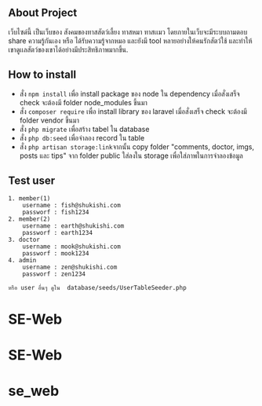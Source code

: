 ## About Project

เว็บไซด์นี้ เป็นเว็บของ สังคมของทาสสัตว์เลี้ยง ทาสหมา ทาสเเมว โดยภายในเว็บจะมีระบบถามตอบ share ความรู้กันเอง หรือ ได้รับความรู้จากหมอ และยังมี tool หลายอย่างให้คนรักสัตว์ใช้ และทำให้เขาดูเเลสัตว์ของเขาได้อย่างมีประสิทธิภาพมากขึ้น. 


## How to install
 - สั่ง `npm install` เพื่อ install package ของ node ใน dependency เมื่อสั่งเสร็จ check จะต้องมี folder node_modules ขึ้นมา
 - สั่ง `composer require` เพื่อ install library ของ laravel เมื่อสั่งเสร็จ check จะต้องมี folder vendor ขึ้นมา
 - สั่ง `php migrate` เพื่อสร้าง tabel ใน database
 - สั่ง `php db:seed` เพื่อจำลอง record ใน table
 - สั่ง `php artisan storage:link`จากนั้น copy folder "comments, doctor, imgs, posts และ tips" จาก folder public ใส่ลงใน storage เพื่อใส่ภาพในการจำลองข้อมูล
 
 

## Test user
    1. member(1)
        username : fish@shukishi.com
        passworf : fish1234
    2. member(2)
        username : earth@shukishi.com
        passworf : earth1234
    3. doctor
        username : mook@shukishi.com
        passworf : mook1234
    4. admin
        username : zen@shukishi.com
        passworf : zen1234    

    หรือ user อื่นๆ ดูใน  database/seeds/UserTableSeeder.php 

# SE-Web
# SE-Web
# se_web
